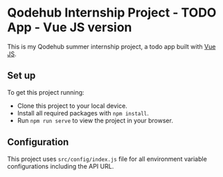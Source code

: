 # Qodehub Internship Project - TODO App - Vue JS version

This is my Qodehub summer internship project, a todo app built with [Vue JS](https://vuejs.org).

## Set up

To get this project running:

* Clone this project to your local device.
* Install all required packages with `npm install`.
* Run `npm run serve` to view the project in your browser.

## Configuration

This project uses `src/config/index.js` file for all environment variable configurations including the API URL.
